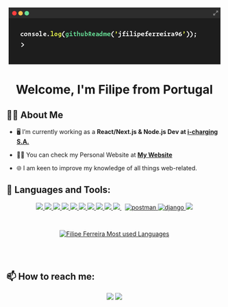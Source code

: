 
<p align="center">
<img  width="auto" height="auto" src="./img/cl2.png"  />

<br />
<p align="left">
    <span></span>
<p>
<h1 align="center">Welcome, I'm Filipe from Portugal</h1>

## 🙋‍♂️ About Me

- 🖥️ I’m currently working as a **React/Next.js & Node.js Dev at [i-charging S.A.](https://i-charging.pt/)**

- 👨‍💻 You can check my Personal Website at **[My Website](https://jfilipeferreira.dev/)**

- 🌐 I am keen to improve my knowledge of all things web-related.

<!-- - 📫 How to reach me **filipeferreira96@hotmail.com**
 -->

## 🚀 Languages and Tools:

<p align="center">
    <a href="https://developer.mozilla.org/en-US/docs/Web/JavaScript" target="_blank"> <img
            src="https://img.icons8.com/color/48/000000/javascript.png" /> </a>
    <a href="https://reactjs.org/" target="_blank"> <img
    src="https://img.icons8.com/officel/color/48/000000/react.png" /> </a>
    <a href="https://nextjs.org/" target="_blank"> <img
    src="https://img.icons8.com/color/48/000000/nextjs.png" /> </a>
    <a href="https://nodejs.org/en/" target="_blank"> <img
    src="https://img.icons8.com/color/48/000000/nodejs.png" /> </a>
    <a href="https://www.w3.org/html/" target="_blank"> <img src="https://img.icons8.com/color/48/000000/html-5.png" />
    </a>
    <a href="https://www.w3schools.com/css/" target="_blank"> <img
            src="https://img.icons8.com/color/48/000000/css3.png" /> </a>
    <a href="https://sass-lang.com/" target="_blank"> <img src="https://img.icons8.com/color/48/000000/sass.png" /> </a>
    <a href="https://www.php.net/" target="_blank"> <img src="https://img.icons8.com/officel/50/000000/php-logo.png" />
    </a>
    <a href="https://getbootstrap.com" target="_blank"> <img
            src="https://img.icons8.com/color/48/000000/bootstrap.png" /> </a>
    <a style="padding-right:8px;" href="https://www.mysql.com/" target="_blank"> <img
            src="https://img.icons8.com/fluent/50/000000/mysql-logo.png" /> </a>
    <a href="https://postman.com" target="_blank"> <img
            src="https://www.vectorlogo.zone/logos/getpostman/getpostman-icon.svg" alt="postman" width="45"
            height="45" /> </a>
    <a href="https://www.djangoproject.com/" target="_blank"> <img
            src="https://www.vectorlogo.zone/logos/djangoproject/djangoproject-ar21.svg" alt="django" width="45"
            height="45" /> </a>
    <a href="https://git-scm.com/" target="_blank"> <img src="https://img.icons8.com/color/48/000000/git.png" /> </a>
</p>

<br />

<p align="center">
    <a href="https://github.com/jfilipeferreira96/github-readme-stats"><img alt="Filipe Ferreira Most used Languages"
            src="https://github-readme-stats.vercel.app/api/top-langs/?username=jfilipeferreira96&langs_count=8&count_private=true&layout=compact&theme=react&hide_border=true&bg_color=0D1117" /></a>
    <br />

</p>

<br />
<br />

## 📫 How to reach me:

<p align="center">    
        <a href = "https://www.linkedin.com/in/jos%C3%A9-filipe-ferreira-501425205"><img src="https://img.icons8.com/fluent/48/000000/linkedin.png"/></a>
        <a href="mailto:filipeferreira96@hotmail.com"><img src="https://img.icons8.com/fluency/48/000000/mail.png"/></a>
</p>

<br />
